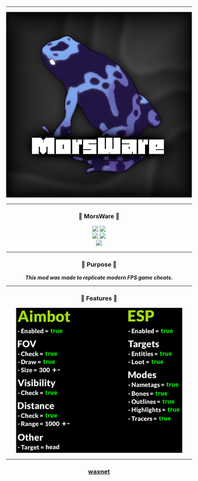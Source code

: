 -----

<p align= "center">
  <kbd>
    <img  src="https://raw.githubusercontent.com/waxnet/MorsWare/main/.github/workflows/icon.png">
  </kbd>
</p>

-----

### <p align="center">🍄 MorsWare 🍄</p>
<p align= "center">
  <img src="https://img.shields.io/github/last-commit/waxnet/MorsWare">
  <img src="https://img.shields.io/github/license/waxnet/MorsWare">
  <br>
  <img src="https://img.shields.io/github/stars/waxnet/MorsWare">
  <img src="https://img.shields.io/github/forks/waxnet/MorsWare">
  <br>
  <img src="https://img.shields.io/github/languages/top/waxnet/MorsWare">
</p>

-----

### <p align="center">🤔 Purpose 🤔</p>
<p align="center"><i><b>
This mod was made to replicate modern FPS game cheats.
</b></i></p>

-----

### <p align="center">📜 Features 📜</p>
<p align= "center">
  <kbd>
    <img  src="https://raw.githubusercontent.com/waxnet/MorsWare/main/media/features.png">
  </kbd>
</p>

-----

### <p align="center"><a href="https://github.com/waxnet">waxnet</a></p>
